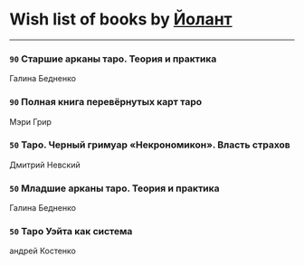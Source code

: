 # Wish list of books by [Йолант](https://plus.google.com/104690883692185089260)
---

### `90` Старшие арканы таро. Теория и практика
Галина Бедненко

### `90` Полная книга перевёрнутых карт таро
Мэри Грир

### `50` Таро. Черный гримуар «Некрономикон». Власть страхов
Дмитрий Невский

### `50` Младшие арканы таро. Теория и практика
Галина Бедненко

### `50` Таро Уэйта как система
андрей Костенко

